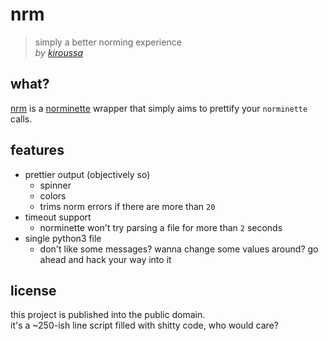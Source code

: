 # nrm

> simply a better norming experience  
> *by [kiroussa](https://profile.intra.42.fr/users/kiroussa)*

## what?

[nrm](https://github.com/seekrs/nrm) is a [norminette](https://github.com/42School/norminette/tree/master/norminette) wrapper that simply aims to prettify your `norminette` calls.

## features

- prettier output (objectively so)
  - spinner
  - colors
  - trims norm errors if there are more than `20`
- timeout support
  - norminette won't try parsing a file for more than `2` seconds
- single python3 file
  - don't like some messages? wanna change some values around? go ahead and hack your way into it

## license

this project is published into the public domain.  
it's a ~250-ish line script filled with shitty code, who would care?
